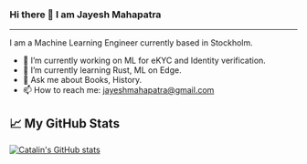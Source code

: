 ### Hi there 👋 I am Jayesh Mahapatra

---

I am a Machine Learning Engineer currently based in Stockholm.

- 🔭 I’m currently working on ML for eKYC and Identity verification.
- 🌱 I’m currently learning Rust, ML on Edge.
- 💬 Ask me about Books, History.
- 📫 How to reach me: jayeshmahapatra@gmail.com

## &#x1f4c8; My GitHub Stats

[![Catalin's GitHub stats](https://github-readme-stats.vercel.app/api?username=jayeshmahapatra&theme=radical)](https://github.com/anuraghazra/github-readme-stats)

<!--
**jayeshmahapatra/jayeshmahapatra** is a ✨ _special_ ✨ repository because its `README.md` (this file) appears on your GitHub profile.

Here are some ideas to get you started:

- 🔭 I’m currently working on ...
- 🌱 I’m currently learning ...
- 👯 I’m looking to collaborate on ...
- 🤔 I’m looking for help with ...
- 💬 Ask me about ...
- 📫 How to reach me: ...
- 😄 Pronouns: ...
- ⚡ Fun fact: ...
-->
